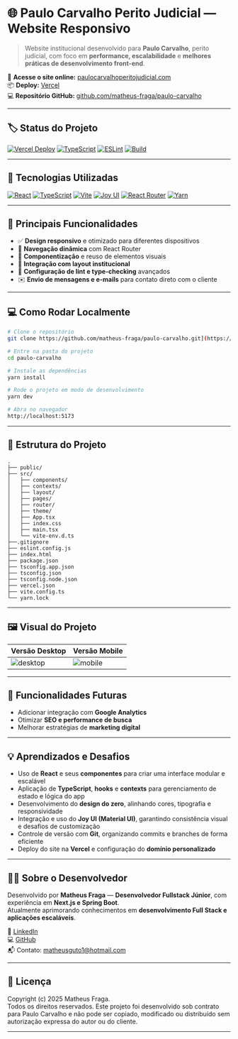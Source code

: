 # 🌐 Paulo Carvalho Perito Judicial — Website Responsivo

> Website institucional desenvolvido para **Paulo Carvalho**, perito judicial, com foco em **performance, escalabilidade** e **melhores práticas de desenvolvimento front-end**.

🔗 **Acesse o site online:** [paulocarvalhoperitojudicial.com](https://paulocarvalhoperitojudicial.com)  
📦 **Deploy:** [Vercel](https://vercel.com)  
💻 **Repositório GitHub:** [github.com/matheus-fraga/paulo-carvalho](https://github.com/matheus-fraga/paulo-carvalho)

---

## 🏷️ Status do Projeto

[![Vercel Deploy](https://img.shields.io/badge/Vercel-Deploy-brightgreen?style=for-the-badge&logo=vercel&logoColor=white)](https://vercel.com)
[![TypeScript](https://img.shields.io/badge/TypeScript-3178C6?style=for-the-badge&logo=typescript&logoColor=white)](https://www.typescriptlang.org/)
[![ESLint](https://img.shields.io/badge/ESLint-4B32C3?style=for-the-badge&logo=eslint&logoColor=white)](https://eslint.org/)
[![Build](https://img.shields.io/badge/Build-Passing-brightgreen?style=for-the-badge)](https://github.com/FragaTheus/paulo-carvalho/actions)

---

## 🚀 Tecnologias Utilizadas

[![React](https://img.shields.io/badge/React-20232A?style=for-the-badge&logo=react&logoColor=61DAFB)](https://reactjs.org/)
[![TypeScript](https://img.shields.io/badge/TypeScript-3178C6?style=for-the-badge&logo=typescript&logoColor=white)](https://www.typescriptlang.org/)
[![Vite](https://img.shields.io/badge/Vite-646CFF?style=for-the-badge&logo=vite&logoColor=FFD62E)](https://vitejs.dev/)
[![Joy UI](https://img.shields.io/badge/Joy%20UI-007FFF?style=for-the-badge&logo=mui&logoColor=white)](https://mui.com/joy-ui/)
[![React Router](https://img.shields.io/badge/React_Router-CA4245?style=for-the-badge&logo=react-router&logoColor=white)](https://reactrouter.com/)
[![Yarn](https://img.shields.io/badge/Yarn-2C8EBB?style=for-the-badge&logo=yarn&logoColor=white)](https://yarnpkg.com/)

---

## 🧠 Principais Funcionalidades

- ✅ **Design responsivo** e otimizado para diferentes dispositivos  
- 🔄 **Navegação dinâmica** com React Router  
- 🧩 **Componentização** e reuso de elementos visuais  
- 🎨 **Integração com layout institucional**  
- 🧹 **Configuração de lint e type-checking** avançados  
- ✉️ **Envio de mensagens e e-mails** para contato direto com o cliente  

---

## 💻 Como Rodar Localmente

```bash
# Clone o repositório
git clone https://github.com/matheus-fraga/paulo-carvalho.git](https://github.com/FragaTheus/site-perito-judicial-paulo-carvalho.git

# Entre na pasta do projeto
cd paulo-carvalho

# Instale as dependências
yarn install

# Rode o projeto em modo de desenvolvimento
yarn dev

# Abra no navegador
http://localhost:5173
```

---

## 📁 Estrutura do Projeto

```
.
├── public/
├── src/
│   ├── components/
│   ├── contexts/
│   ├── layout/
│   ├── pages/
│   ├── router/
│   ├── theme/
│   ├── App.tsx
│   ├── index.css
│   ├── main.tsx
│   └── vite-env.d.ts
├──.gitignore
├── eslint.config.js
├── index.html
├── package.json
├── tsconfig.app.json
├── tsconfig.json
├── tsconfig.node.json
├── vercel.json
├── vite.config.ts
└── yarn.lock
```

---

## 🖼️ Visual do Projeto

| Versão Desktop                           | Versão Mobile                          |
| ---------------------------------------- | -------------------------------------- |
| ![desktop](./public/preview-desktop.png) | ![mobile](./public/preview-mobile.png) |

---

## 🚀 Funcionalidades Futuras

- Adicionar integração com **Google Analytics**  
- Otimizar **SEO e performance de busca**  
- Melhorar estratégias de **marketing digital**  

---

## 💡 Aprendizados e Desafios

- Uso de **React** e seus **componentes** para criar uma interface modular e escalável  
- Aplicação de **TypeScript**, **hooks** e **contexts** para gerenciamento de estado e lógica do app  
- Desenvolvimento do **design do zero**, alinhando cores, tipografia e responsividade  
- Integração e uso do **Joy UI (Material UI)**, garantindo consistência visual e desafios de customização  
- Controle de versão com **Git**, organizando commits e branches de forma eficiente  
- Deploy do site na **Vercel** e configuração do **domínio personalizado**

---

## 👨‍💻 Sobre o Desenvolvedor

Desenvolvido por **Matheus Fraga** — **Desenvolvedor Fullstack Júnior**, com experiência em **Next.js e Spring Boot**.  
Atualmente aprimorando conhecimentos em **desenvolvimento Full Stack e aplicações escaláveis**.

🔗 [LinkedIn](https://www.linkedin.com/in/matheus-fraga-dev-full-stack/)  
💻 [GitHub](https://github.com/FragaTheus)  
📬 Contato: matheusguto1@hotmail.com

---

## 📄 Licença

Copyright (c) 2025 Matheus Fraga.  
Todos os direitos reservados. Este projeto foi desenvolvido sob contrato para Paulo Carvalho e não pode ser copiado, modificado ou distribuído sem autorização expressa do autor ou do cliente.

---


